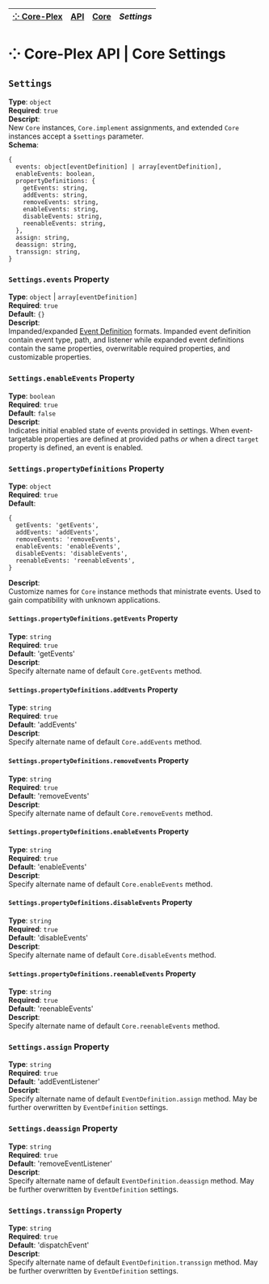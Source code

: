 | [⁘ Core-Plex](../../../../README.md) | [API](../../index.md) | [Core](../index.md) | *Settings* |
| :--- | :--- | :--- | :--- |
# ⁘ Core-Plex API \| Core Settings
## `Settings`
**Type**: `object`  
**Required**: `true`  
**Descript**:  
New `Core` instances, `Core.implement` assignments, and extended `Core` instances accept a `$settings` parameter.  
**Schema**:  
```
{
  events: object[eventDefinition] | array[eventDefinition],
  enableEvents: boolean, 
  propertyDefinitions: {
    getEvents: string, 
    addEvents: string, 
    removeEvents: string, 
    enableEvents: string, 
    disableEvents: string, 
    reenableEvents: string, 
  },
  assign: string, 
  deassign: string, 
  transsign: string, 
}
```

### `Settings.events` Property
**Type**: `object` \| `array[eventDefinition]`  
**Required**: `true`  
**Default**: `{}`  
**Descript**:  
Impanded/expanded [Event Definition](../event-definition/index.md) formats. Impanded event definition contain event type, path, and listener while expanded event definitions contain the same properties, overwritable required properties, and customizable properties.  

### `Settings.enableEvents` Property
**Type**: `boolean`  
**Required**: `true`  
**Default**: `false`  
**Descript**:  
Indicates initial enabled state of events provided in settings. When event-targetable properties are defined at provided paths *or* when a direct `target` property is defined, an event is enabled.  

### `Settings.propertyDefinitions` Property
**Type**: `object`  
**Required**: `true`  
**Default**:  
```
{
  getEvents: 'getEvents',
  addEvents: 'addEvents',
  removeEvents: 'removeEvents',
  enableEvents: 'enableEvents',
  disableEvents: 'disableEvents',
  reenableEvents: 'reenableEvents',
}
```
**Descript**:  
Customize names for `Core` instance methods that ministrate events. Used to gain compatibility with unknown applications.  

#### `Settings.propertyDefinitions.getEvents` Property
**Type**: `string`  
**Required**: `true`  
**Default**: 'getEvents'  
**Descript**:  
Specify alternate name of default `Core.getEvents` method.  

#### `Settings.propertyDefinitions.addEvents` Property
**Type**: `string`  
**Required**: `true`  
**Default**: 'addEvents'  
**Descript**:  
Specify alternate name of default `Core.addEvents` method.  

#### `Settings.propertyDefinitions.removeEvents` Property
**Type**: `string`  
**Required**: `true`  
**Default**: 'removeEvents'  
**Descript**:  
Specify alternate name of default `Core.removeEvents` method.  

#### `Settings.propertyDefinitions.enableEvents` Property
**Type**: `string`  
**Required**: `true`  
**Default**: 'enableEvents'  
**Descript**:  
Specify alternate name of default `Core.enableEvents` method.  

#### `Settings.propertyDefinitions.disableEvents` Property
**Type**: `string`  
**Required**: `true`  
**Default**: 'disableEvents'  
**Descript**:  
Specify alternate name of default `Core.disableEvents` method.  

#### `Settings.propertyDefinitions.reenableEvents` Property
**Type**: `string`  
**Required**: `true`  
**Default**: 'reenableEvents'  
**Descript**:  
Specify alternate name of default `Core.reenableEvents` method.  

### `Settings.assign` Property
**Type**: `string`  
**Required**: `true`  
**Default**: 'addEventListener'  
**Descript**:  
Specify alternate name of default `EventDefinition.assign` method. May be further overwritten by `EventDefinition` settings. 

### `Settings.deassign` Property
**Type**: `string`  
**Required**: `true`  
**Default**: 'removeEventListener'  
**Descript**:  
Specify alternate name of default `EventDefinition.deassign` method. May be further overwritten by `EventDefinition` settings. 

### `Settings.transsign` Property
**Type**: `string`  
**Required**: `true`  
**Default**: 'dispatchEvent'  
**Descript**:  
Specify alternate name of default `EventDefinition.transsign` method. May be further overwritten by `EventDefinition` settings. 
